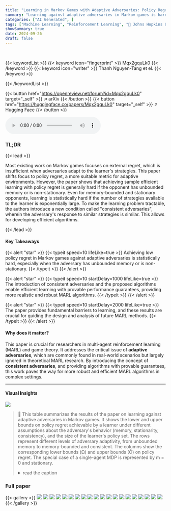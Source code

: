 ```yaml
---
title: "Learning in Markov Games with Adaptive Adversaries: Policy Regret, Fundamental Barriers, and Efficient Algorithms"
summary: "Learning against adaptive adversaries in Markov games is hard, but this paper shows how to achieve low policy regret with efficient algorithms by introducing a new notion of consistent adaptive advers..."
categories: ["AI Generated", ]
tags: ["Machine Learning", "Reinforcement Learning", "🏢 Johns Hopkins University",]
showSummary: true
date: 2024-09-26
draft: false
---
```


<br>

{{< keywordList >}}
{{< keyword icon="fingerprint" >}} Mqx2gquLk0 {{< /keyword >}}
{{< keyword icon="writer" >}} Thanh Nguyen-Tang et el. {{< /keyword >}}
 
{{< /keywordList >}}

{{< button href="https://openreview.net/forum?id=Mqx2gquLk0" target="_self" >}}
↗ arXiv
{{< /button >}}
{{< button href="https://huggingface.co/papers/Mqx2gquLk0" target="_self" >}}
↗ Hugging Face
{{< /button >}}



<audio controls>
    <source src="https://ai-paper-reviewer.com/Mqx2gquLk0/podcast.wav" type="audio/wav">
    Your browser does not support the audio element.
</audio>


### TL;DR


{{< lead >}}

Most existing work on Markov games focuses on external regret, which is insufficient when adversaries adapt to the learner's strategies. This paper shifts focus to policy regret, a more suitable metric for adaptive environments. However, the paper shows that achieving sample efficient learning with policy regret is generally hard if the opponent has unbounded memory or is non-stationary. Even for memory-bounded and stationary opponents, learning is statistically hard if the number of strategies available to the learner is exponentially large.  To make the learning problem tractable, the authors introduce a new condition called "consistent adversaries", wherein the adversary's response to similar strategies is similar. This allows for developing efficient algorithms.

{{< /lead >}}


#### Key Takeaways

{{< alert "star" >}}
{{< typeit speed=10 lifeLike=true >}} Achieving low policy regret in Markov games against adaptive adversaries is statistically hard, especially when the adversary has unbounded memory or is non-stationary. {{< /typeit >}}
{{< /alert >}}

{{< alert "star" >}}
{{< typeit speed=10 startDelay=1000 lifeLike=true >}} The introduction of consistent adversaries and the proposed algorithms enable efficient learning with provable performance guarantees, providing more realistic and robust MARL algorithms. {{< /typeit >}}
{{< /alert >}}

{{< alert "star" >}}
{{< typeit speed=10 startDelay=2000 lifeLike=true >}} The paper provides fundamental barriers to learning, and these results are crucial for guiding the design and analysis of future MARL methods. {{< /typeit >}}
{{< /alert >}}

#### Why does it matter?
This paper is crucial for researchers in multi-agent reinforcement learning (MARL) and game theory.  It addresses the critical issue of **adaptive adversaries**, which are commonly found in real-world scenarios but largely ignored in theoretical MARL research. By introducing the concept of **consistent adversaries**, and providing algorithms with provable guarantees, this work paves the way for more robust and efficient MARL algorithms in complex settings.

------
#### Visual Insights





![](https://ai-paper-reviewer.com/Mqx2gquLk0/tables_1_1.jpg)

> 🔼 This table summarizes the results of the paper on learning against adaptive adversaries in Markov games.  It shows the lower and upper bounds on policy regret achievable by a learner under different assumptions about the adversary's behavior (memory, stationarity, consistency), and the size of the learner's policy set.  The rows represent different levels of adversary adaptivity, from unbounded memory to memory-bounded and consistent. The columns show the corresponding lower bounds (Ω) and upper bounds (Õ) on policy regret.  The special case of a single-agent MDP is represented by m = 0 and stationary.
> <details>
> <summary>read the caption</summary>
> Table 1: Summary of main results for learning against adaptive adversaries. Learner's policy set is all deterministic Markov policies. m = 0 + stationary corresponds to standard single-agent MDPs.
> </details>





### Full paper

{{< gallery >}}
<img src="https://ai-paper-reviewer.com/Mqx2gquLk0/1.png" class="grid-w50 md:grid-w33 xl:grid-w25" />
<img src="https://ai-paper-reviewer.com/Mqx2gquLk0/2.png" class="grid-w50 md:grid-w33 xl:grid-w25" />
<img src="https://ai-paper-reviewer.com/Mqx2gquLk0/3.png" class="grid-w50 md:grid-w33 xl:grid-w25" />
<img src="https://ai-paper-reviewer.com/Mqx2gquLk0/4.png" class="grid-w50 md:grid-w33 xl:grid-w25" />
<img src="https://ai-paper-reviewer.com/Mqx2gquLk0/5.png" class="grid-w50 md:grid-w33 xl:grid-w25" />
<img src="https://ai-paper-reviewer.com/Mqx2gquLk0/6.png" class="grid-w50 md:grid-w33 xl:grid-w25" />
<img src="https://ai-paper-reviewer.com/Mqx2gquLk0/7.png" class="grid-w50 md:grid-w33 xl:grid-w25" />
<img src="https://ai-paper-reviewer.com/Mqx2gquLk0/8.png" class="grid-w50 md:grid-w33 xl:grid-w25" />
<img src="https://ai-paper-reviewer.com/Mqx2gquLk0/9.png" class="grid-w50 md:grid-w33 xl:grid-w25" />
<img src="https://ai-paper-reviewer.com/Mqx2gquLk0/10.png" class="grid-w50 md:grid-w33 xl:grid-w25" />
<img src="https://ai-paper-reviewer.com/Mqx2gquLk0/11.png" class="grid-w50 md:grid-w33 xl:grid-w25" />
<img src="https://ai-paper-reviewer.com/Mqx2gquLk0/12.png" class="grid-w50 md:grid-w33 xl:grid-w25" />
<img src="https://ai-paper-reviewer.com/Mqx2gquLk0/13.png" class="grid-w50 md:grid-w33 xl:grid-w25" />
<img src="https://ai-paper-reviewer.com/Mqx2gquLk0/14.png" class="grid-w50 md:grid-w33 xl:grid-w25" />
<img src="https://ai-paper-reviewer.com/Mqx2gquLk0/15.png" class="grid-w50 md:grid-w33 xl:grid-w25" />
<img src="https://ai-paper-reviewer.com/Mqx2gquLk0/16.png" class="grid-w50 md:grid-w33 xl:grid-w25" />
<img src="https://ai-paper-reviewer.com/Mqx2gquLk0/17.png" class="grid-w50 md:grid-w33 xl:grid-w25" />
<img src="https://ai-paper-reviewer.com/Mqx2gquLk0/18.png" class="grid-w50 md:grid-w33 xl:grid-w25" />
<img src="https://ai-paper-reviewer.com/Mqx2gquLk0/19.png" class="grid-w50 md:grid-w33 xl:grid-w25" />
<img src="https://ai-paper-reviewer.com/Mqx2gquLk0/20.png" class="grid-w50 md:grid-w33 xl:grid-w25" />
{{< /gallery >}}